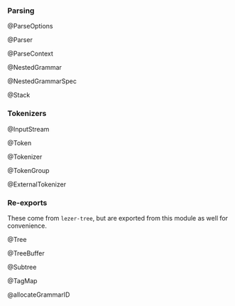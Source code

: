 ### Parsing

@ParseOptions

@Parser

@ParseContext

@NestedGrammar

@NestedGrammarSpec

@Stack

### Tokenizers

@InputStream

@Token

@Tokenizer

@TokenGroup

@ExternalTokenizer

### Re-exports

These come from `lezer-tree`, but are exported from this module as
well for convenience.

@Tree

@TreeBuffer

@Subtree

@TagMap

@allocateGrammarID
